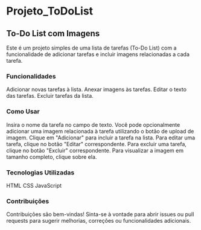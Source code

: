 # Projeto_ToDoList

## To-Do List com Imagens
Este é um projeto simples de uma lista de tarefas (To-Do List) com a funcionalidade de adicionar tarefas e incluir imagens relacionadas a cada tarefa.

### Funcionalidades
Adicionar novas tarefas à lista.
Anexar imagens às tarefas.
Editar o texto das tarefas.
Excluir tarefas da lista.
### Como Usar
Insira o nome da tarefa no campo de texto.
Você pode opcionalmente adicionar uma imagem relacionada à tarefa utilizando o botão de upload de imagem.
Clique em "Adicionar" para incluir a tarefa na lista.
Para editar uma tarefa, clique no botão "Editar" correspondente.
Para excluir uma tarefa, clique no botão "Excluir" correspondente.
Para visualizar a imagem em tamanho completo, clique sobre ela.
### Tecnologias Utilizadas
HTML
CSS
JavaScript
### Contribuições
Contribuições são bem-vindas! Sinta-se à vontade para abrir issues ou pull requests para sugerir melhorias, correções ou funcionalidades adicionais.

